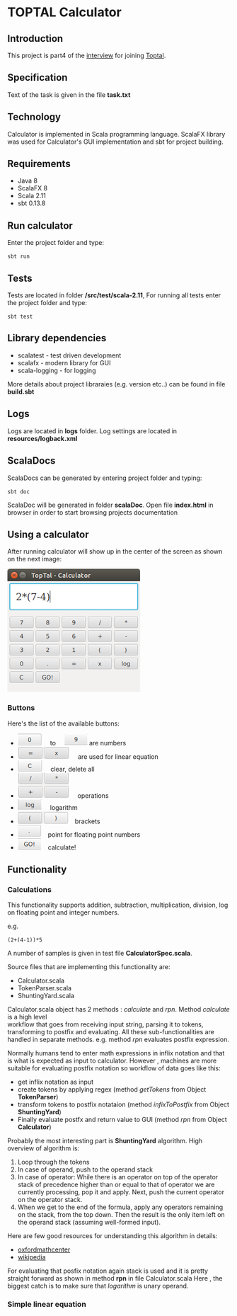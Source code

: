 
# TOPTAL Calculator


## Introduction

This project is part4 of the [interview](http://www.toptal.com/top-3-percent) for joining [Toptal](www.toptal.com).


## Specification

Text of the task is given in the file **task.txt**


## Technology

Calculator is implemented in Scala programming language. ScalaFX library was used for Calculator's
 GUI implementation and sbt for project building.
   
   
## Requirements

* Java 8
* ScalaFX 8 
* Scala 2.11
* sbt 0.13.8


## Run calculator

Enter the project  folder and type:

 ```
 sbt run
 ```
 
 
## Tests
 
 Tests are located in folder **/src/test/scala-2.11**,  For running all tests enter the project folder and type:
 
 ```
 sbt test
 ```
 
## Library dependencies

* scalatest - test driven development
* scalafx - modern library for GUI
* scala-logging - for logging

More details about project libraraies (e.g. version etc..) can be found in file **build.sbt**


## Logs

Logs are located in **logs** folder.  Log settings are located in **resources/logback.xml**


## ScalaDocs

ScalaDocs can be generated by entering project folder and typing:

```
sbt doc
```

ScalaDoc will be generated in folder **scalaDoc**.  Open file **index.html** in browser in order to start 
browsing projects documentation


## Using a calculator

After running calculator will show up in the center of the screen as shown on the next image:


![Image of Calculator](images/calculator.png)


### Buttons

Here's the list of the available buttons: 

*    ![0](images/zero.png) &nbsp;&nbsp;&nbsp;  to &nbsp;&nbsp;&nbsp; ![9](images/nine.png)  are numbers 
*    ![linear](images/linear.png) &nbsp;&nbsp;&nbsp; are used for linear equation
*    ![clear](images/clear.png) &nbsp;&nbsp;&nbsp;  clear, delete all
*    ![binary](images/binaryOperations.png) &nbsp;&nbsp;&nbsp;  operations
*    ![log](images/log.png) &nbsp;&nbsp;&nbsp;  logarithm
*    ![brackets](images/brackets.png)&nbsp;&nbsp;&nbsp;  brackets
*    ![point](images/point.png)&nbsp;&nbsp;&nbsp;  point for floating point numbers
*    ![calculate](images/calculate.png)&nbsp;&nbsp;&nbsp;  calculate!




## Functionality 


### Calculations


This functionality supports addition, subtraction, multiplication, division, log on floating point and integer numbers.
 
 e.g.
 
 ```
 (2+(4-1))*5
 ```
 
 A number of samples is given in test file **CalculatorSpec.scala**.
 
 
 Source files that are implementing this functionality are:
 
 * Calculator.scala
 * TokenParser.scala
 * ShuntingYard.scala
 
 
Calculator.scala object has 2 methods : *calculate* and *rpn*.   Method *calculate* is a high level  
workflow that goes from receiving input string, parsing it to tokens, transforming to postfix and evaluating.
All these sub-functionalities are handled in separate methods.  e.g. method *rpn* evaluates postfix expression.
  
  
Normally humans tend to enter math expressions in inflix notation and that is what is expected as input to calculator. 
However , machines are more suitable  for evaluating postfix notation so workflow of data goes like this:
 
 * get inflix notation as input
 * create tokens by applying regex (method *getTokens* from Object **TokenParser**)
 * transform tokens to postfix notataion (method *infixToPostfix* from Object **ShuntingYard**)
 * Finally evaluate postfx and return value to GUI (method *rpn* from Object **Calculator**)
 
Probably the most interesting part is **ShuntingYard** algorithm. High overview of algorithm is:
 
 1. Loop through the tokens
 2. In case of operand, push to the  operand stack
 3. In case of operator:
 While there is an operator on top of the operator stack of precedence higher than or equal to that of 
 operator we are currently processing, pop it  and apply.
 Next, push the current operator on the operator stack.
 4. When we get to the end of the formula, apply any operators remaining on the stack, from the top down. 
 Then the result is the only item left on the operand stack (assuming well-formed input).
 
Here are few good resources for understanding this algorithm in details:
 
 * [oxfordmathcenter](http://www.oxfordmathcenter.com/drupal7/node/628)
 * [wikipedia](https://en.wikipedia.org/wiki/Shunting-yard_algorithm)
 
For evaluating that posfix notation again stack is used and it is pretty straight forward as shown in 
method **rpn** in file Calculator.scala  Here , the biggest catch is to make sure that *logarithm* is unary 
operand. 


### Simple linear equation














 
 
 
 


